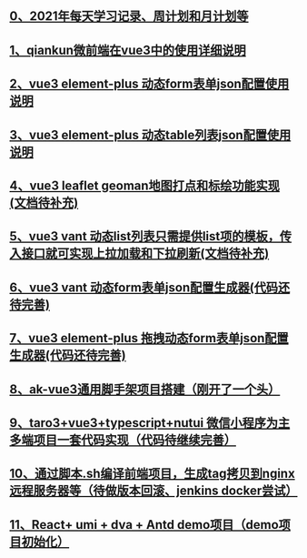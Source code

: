 ##  [0、2021年每天学习记录、周计划和月计划等](https://github.com/aehyok/2021)

##  [1、qiankun微前端在vue3中的使用详细说明](https://github.com/aehyok/vue-qiankun/blob/dev/docs/qiankun.md)

##  [2、vue3 element-plus 动态form表单json配置使用说明](https://github.com/aehyok/vue-qiankun/blob/dev/docs/formconfig.md)

##  [3、vue3 element-plus 动态table列表json配置使用说明](https://github.com/aehyok/vue-qiankun/blob/dev/docs/tableconfig.md)

##  [4、vue3 leaflet  geoman地图打点和标绘功能实现(文档待补充)](https://github.com/aehyok/vue-qiankun/tree/dev/map-app)

##  [5、vue3 vant 动态list列表只需提供list项的模板，传入接口就可实现上拉加载和下拉刷新(文档待补充)](https://github.com/aehyok/vue-qiankun/blob/dev/vite-h5/src/components/list/index.vue)

##  [6、vue3 vant 动态form表单json配置生成器(代码还待完善)](https://github.com/aehyok/vue-qiankun/blob/dev/vite-h5/src/components/form/index.vue)

##  [7、vue3 element-plus 拖拽动态form表单json配置生成器(代码还待完善)](https://github.com/aehyok/vue-qiankun/blob/dev/webpapck-app/src/views/DynamicFormDesign.vue)

##  [8、ak-vue3通用脚手架项目搭建（刚开了一个头）](https://github.com/aehyok/ak-vue3)

##  [9、taro3+vue3+typescript+nutui 微信小程序为主多端项目一套代码实现（代码待继续完善）](https://github.com/aehyok/taro-vue3-miniprogram)

##  [10、通过脚本.sh编译前端项目，生成tag拷贝到nginx远程服务器等（待做版本回滚、jenkins docker尝试）](https://github.com/aehyok/2021/blob/main/2021-08-07-dvs-build.sh)

##  [11、React+ umi + dva + Antd demo项目（demo项目初始化）](https://github.com/aehyok/vue-qiankun/blob/dev/react-app)